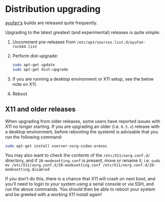 # Distribution upgrading

[ayufan's](https://github.com/ayufan-rock64/linux-build/releases) builds are released quite frequently.

Upgrading to the latest greatest (and experimental) releases is quite simple:

1. Uncomment pre-releases from `/etc/apt/sources.list.d/ayufan-rock64.list`
2. Perform dist-upgrade:

    ```bash
    sudo apt-get update
    sudo apt-get dist-upgrade
    ```

3. If you are running a desktop environment or X11 setup, see the below note on X11.

4. Reboot

## X11 and older releases

When upgrading from older releases, some users have reported issues with X11 no longer starting. If you are upgrading an older (i.e. `0.5.x`) release with a desktop environment, before rebooting the systemit is advisable that you run the following command: 

```bash
sudo apt-get install xserver-xorg-video-armsoc
```

You may also want to check the contents of the `/etc/X11/xorg.conf.d/` directory, and if `20-modesetting.conf` is present, move or rename it. i.e. `sudo mv /etc/X11/xorg.conf.d/20-modesetting.conf /etc/X11/xorg.conf.d/20-modesetting.disabled` 

If you don't do this, there is a chance that X11 will crash on next boot, and you'll need to login to your system using a serial console or via SSH, and run the above commands. You should then be able to reboot your system and be greeted with a working X11 install again!
